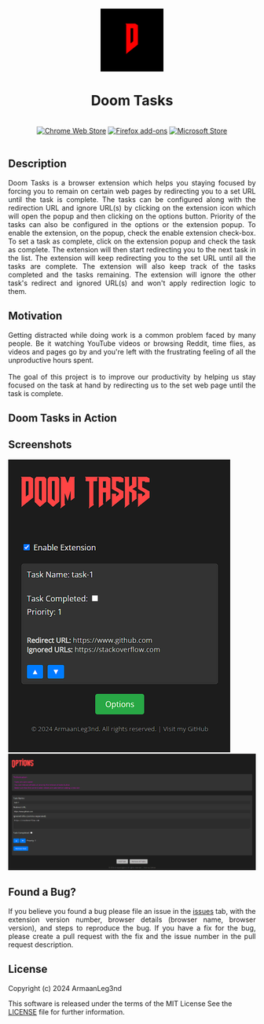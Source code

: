 <p align="center"><img width="128" height="128" src="icons/icon128.png"></p>
<h1 align="center">Doom Tasks</h1>

<p align="center">
  </br>
  <a href="">
    <picture>
      <source srcset="https://i.imgur.com/XBIE9pk.png" media="(prefers-color-scheme: dark)">
      <img height="58" src="https://i.imgur.com/oGxig2F.png" alt="Chrome Web Store"></picture></a>
  <a href="">
    <picture>
      <source srcset="https://i.imgur.com/ZluoP7T.png" media="(prefers-color-scheme: dark)">
      <img height="58" src="https://i.imgur.com/4PobQqE.png" alt="Firefox add-ons"></picture></a>
  <a href="">
    <picture>
      <source srcset="https://i.imgur.com/Jog9cQP.png" media="(prefers-color-scheme: dark)">
      <img height="58" src="https://i.imgur.com/aiprUt8.png" alt="Microsoft Store"></picture></a>
  </br></br>
</p>

## Description
<div style="text-align: justify">
Doom Tasks is a browser extension which helps you staying focused by forcing you to remain on certain web pages by redirecting you to a set URL until the task is complete. The tasks can be configured along with the redirection URL and ignore URL(s) by clicking on the extension icon which will open the popup and then clicking on the options button. Priority of the tasks can also be configured in the options or the extension popup. To enable the extension, on the popup, check the enable extension check-box. To set a task as complete, click on the extension popup and check the task as complete. The extension will then start redirecting you to the next task in the list. The extension will keep redirecting you to the set URL until all the tasks are complete. The extension will also keep track of the tasks completed and the tasks remaining. The extension will ignore the other task's redirect and ignored URL(s) and won't apply redirection logic to them.
</div>

## Motivation

<div style="text-align: justify">
Getting distracted while doing work is a common problem faced by many people. Be it watching YouTube videos or browsing Reddit, time flies, as videos and pages go by and you're left with the frustrating feeling of all the unproductive hours spent.
<br><br>
The goal of this project is to improve our productivity by helping us stay focused on the task at hand by redirecting us to the set web page until the task is complete.
</div>

## Doom Tasks in Action



## Screenshots

<p>
  <img src="./assets/popup.png">
  <img src="./assets/options.png">
</p>



## Found a Bug?

<div style="text-align: justify">
If you believe you found a bug please file an issue in the <a href="https://github.com/ArmaanLeg3nd/Doom-Tasks/issues">issues</a> tab, with the extension version number, browser details (browser name, browser version), and steps to reproduce the bug. If you have a fix for the bug, please create a pull request with the fix and the issue number in the pull request description.
</div>

## License

Copyright (c) 2024 ArmaanLeg3nd

This software is released under the terms of the MIT License 
See the [LICENSE](LICENSE) file for further information.
